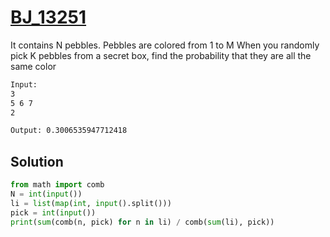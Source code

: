 # [BJ_13251](https://acmicpc.net/problem/13251)

It contains N pebbles. Pebbles are colored from 1 to M
When you randomly pick K pebbles from a secret box, find the probability that they are all the same color

```txt
Input:
3
5 6 7
2

Output: 0.3006535947712418
```

## Solution

```py
from math import comb
N = int(input())
li = list(map(int, input().split()))
pick = int(input())
print(sum(comb(n, pick) for n in li) / comb(sum(li), pick))
```
